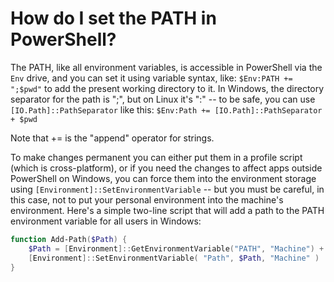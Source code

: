 # How do I set the PATH in PowerShell?

The PATH, like all environment variables, is accessible in PowerShell via the `Env` drive, and you can set it using variable syntax, like: `$Env:PATH += ";$pwd"` to add the present working directory to it. In Windows, the directory separator for the path is ";", but on Linux it's ":" -- to be safe, you can use `[IO.Path]::PathSeparator` like this: `$Env:Path += [IO.Path]::PathSeparator + $pwd`

Note that += is the "append" operator for strings.

To make changes permanent you can either put them in a profile script (which is cross-platform), or if you need the changes to affect apps outside PowerShell on Windows, you can force them into the environment storage using `[Environment]::SetEnvironmentVariable` -- but you must be careful, in this case, not to put your personal environment into the machine's environment. Here's a simple two-line script that will add a path to the PATH environment variable for all users in Windows:

```powershell
function Add-Path($Path) {
    $Path = [Environment]::GetEnvironmentVariable("PATH", "Machine") + [IO.Path]::PathSeparator + $Path
    [Environment]::SetEnvironmentVariable( "Path", $Path, "Machine" )
}
```

